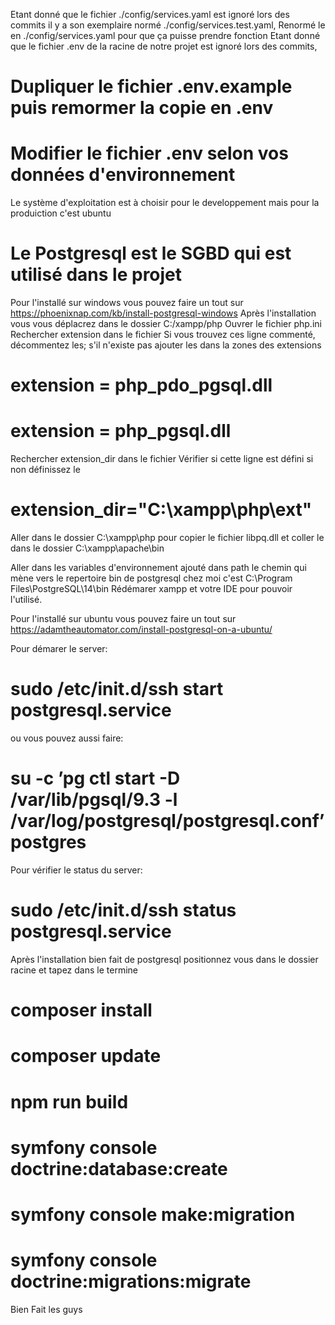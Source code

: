 Etant donné que le fichier ./config/services.yaml  est ignoré lors des commits il y a son exemplaire normé ./config/services.test.yaml, 
Renormé le en ./config/services.yaml pour que ça puisse prendre fonction
Etant donné que le fichier .env de la racine de notre projet est ignoré lors des commits, 
# Dupliquer le fichier .env.example puis remormer la copie en .env
# Modifier le fichier .env selon vos données d'environnement 

Le système d'exploitation est à choisir pour le developpement mais pour la produiction  c'est ubuntu

# Le Postgresql est le SGBD qui est utilisé dans le projet 
Pour l'installé sur windows vous pouvez faire un tout sur https://phoenixnap.com/kb/install-postgresql-windows
Après l'installation vous vous déplacrez dans le dossier C:/xampp/php
Ouvrer le fichier php.ini
Rechercher extension dans le fichier
Si vous trouvez ces ligne commenté, décommentez les; s'il n'existe pas ajouter les dans la zones des extensions
# extension = php_pdo_pgsql.dll
# extension = php_pgsql.dll
Rechercher extension_dir dans le fichier
Vérifier si cette ligne est défini si non définissez le
# extension_dir="C:\xampp\php\ext"

Aller dans le dossier C:\xampp\php pour copier le fichier libpq.dll et coller le dans le dossier C:\xampp\apache\bin

Aller dans les variables d'environnement ajouté dans path le chemin qui mène vers le repertoire bin de postgresql
chez moi c'est C:\Program Files\PostgreSQL\14\bin
Rédémarer xampp et votre IDE pour pouvoir l'utilisé.

Pour l'installé sur ubuntu vous pouvez faire un tout sur https://adamtheautomator.com/install-postgresql-on-a-ubuntu/

Pour démarer le server: 
# sudo /etc/init.d/ssh start postgresql.service 
ou vous pouvez aussi faire: 
# su -c ’pg ctl start -D /var/lib/pgsql/9.3 -l /var/log/postgresql/postgresql.conf’ postgres
Pour vérifier le status du server: 
# sudo /etc/init.d/ssh status postgresql.service

Après l'installation bien fait de postgresql positionnez vous dans le dossier racine et tapez dans le termine 

# composer install

# composer update

# npm run build

# symfony console doctrine:database:create
# symfony console make:migration
# symfony console doctrine:migrations:migrate

Bien Fait les guys
